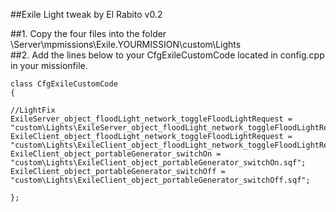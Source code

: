 ##Exile Light tweak by El Rabito v0.2


##1. Copy the four files into the folder \Server\mpmissions\Exile.YOURMISSION\custom\Lights\
##2. Add the lines below to your CfgExileCustomCode located in config.cpp in your missionfile. 


	class CfgExileCustomCode 
	{
	
	//LightFix
	ExileServer_object_floodLight_network_toggleFloodLightRequest = "custom\Lights\ExileServer_object_floodLight_network_toggleFloodLightRequest.sqf";
	ExileClient_object_floodLight_network_toggleFloodLightRequest = "custom\Lights\ExileClient_object_floodLight_network_toggleFloodLightRequest.sqf";
	ExileClient_object_portableGenerator_switchOn = "custom\Lights\ExileClient_object_portableGenerator_switchOn.sqf";
	ExileClient_object_portableGenerator_switchOff = "custom\Lights\ExileClient_object_portableGenerator_switchOff.sqf";
	
	};
	
